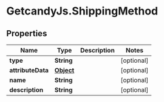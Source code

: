 # GetcandyJs.ShippingMethod

## Properties

Name | Type | Description | Notes
------------ | ------------- | ------------- | -------------
**type** | **String** |  | [optional] 
**attributeData** | [**Object**](.md) |  | [optional] 
**name** | **String** |  | [optional] 
**description** | **String** |  | [optional] 



